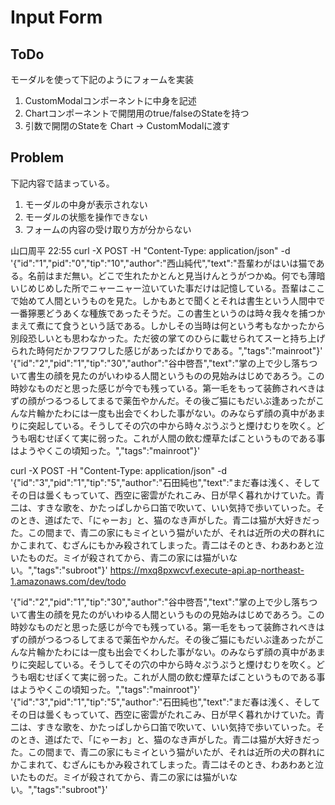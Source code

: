 # Input Form

## ToDo

モーダルを使って下記のようにフォームを実装

1. CustomModalコンポーネントに中身を記述
2. Chartコンポーネントで開閉用のtrue/falseのStateを持つ
3. 引数で開閉のStateを Chart -> CustomModalに渡す

## Problem

下記内容で詰まっている。

1. モーダルの中身が表示されない
2. モーダルの状態を操作できない
3. フォームの内容の受け取り方が分からない


山口周平 22:55
curl -X POST -H "Content-Type: application/json" -d
'{"id":"1","pid":"0","tip":"10","author":"西山純代","text":"吾輩わがはいは猫である。名前はまだ無い。どこで生れたかとんと見当けんとうがつかぬ。何でも薄暗いじめじめした所でニャーニャー泣いていた事だけは記憶している。吾輩はここで始めて人間というものを見た。しかもあとで聞くとそれは書生という人間中で一番獰悪どうあくな種族であったそうだ。この書生というのは時々我々を捕つかまえて煮にて食うという話である。しかしその当時は何という考もなかったから別段恐しいとも思わなかった。ただ彼の掌てのひらに載せられてスーと持ち上げられた時何だかフワフワした感じがあったばかりである。","tags":"mainroot"}'
'{"id":"2","pid":"1","tip":"30","author":"谷中啓吾","text":"掌の上で少し落ちついて書生の顔を見たのがいわゆる人間というものの見始みはじめであろう。この時妙なものだと思った感じが今でも残っている。第一毛をもって装飾されべきはずの顔がつるつるしてまるで薬缶やかんだ。その後ご猫にもだいぶ逢あったがこんな片輪かたわには一度も出会でくわした事がない。のみならず顔の真中があまりに突起している。そうしてその穴の中から時々ぷうぷうと煙けむりを吹く。どうも咽むせぽくて実に弱った。これが人間の飲む煙草たばこというものである事はようやくこの頃知った。","tags":"mainroot"}'

curl -X POST -H "Content-Type: application/json" -d '{"id":"3","pid":"1","tip":"5","author":"石田純也","text":"まだ春は浅く、そしてその日は曇くもっていて、西空に密雲がたれこみ、日が早く暮れかけていた。青二は、すきな歌を、かたっぱしから口笛で吹いて、いい気持で歩いていった。そのとき、道ばたで、「にゃーお」と、猫のなき声がした。青二は猫が大好きだった。この間まで、青二の家にもミイという猫がいたが、それは近所の犬の群れにかこまれて、むざんにもかみ殺されてしまった。青二はそのとき、わあわあと泣いたものだ。ミイが殺されてから、青二の家には猫がいない。","tags":"subroot"}' https://mxq8pxwcvf.execute-api.ap-northeast-1.amazonaws.com/dev/todo


'{"id":"2","pid":"1","tip":"30","author":"谷中啓吾","text":"掌の上で少し落ちついて書生の顔を見たのがいわゆる人間というものの見始みはじめであろう。この時妙なものだと思った感じが今でも残っている。第一毛をもって装飾されべきはずの顔がつるつるしてまるで薬缶やかんだ。その後ご猫にもだいぶ逢あったがこんな片輪かたわには一度も出会でくわした事がない。のみならず顔の真中があまりに突起している。そうしてその穴の中から時々ぷうぷうと煙けむりを吹く。どうも咽むせぽくて実に弱った。これが人間の飲む煙草たばこというものである事はようやくこの頃知った。","tags":"mainroot"}'
'{"id":"3","pid":"1","tip":"5","author":"石田純也","text":"まだ春は浅く、そしてその日は曇くもっていて、西空に密雲がたれこみ、日が早く暮れかけていた。青二は、すきな歌を、かたっぱしから口笛で吹いて、いい気持で歩いていった。そのとき、道ばたで、「にゃーお」と、猫のなき声がした。青二は猫が大好きだった。この間まで、青二の家にもミイという猫がいたが、それは近所の犬の群れにかこまれて、むざんにもかみ殺されてしまった。青二はそのとき、わあわあと泣いたものだ。ミイが殺されてから、青二の家には猫がいない。","tags":"subroot"}'
